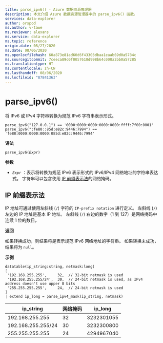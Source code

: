 ```yaml
---
title: parse_ipv6() - Azure 数据资源管理器
description: 本文介绍 Azure 数据资源管理器中的 parse_ipv6() 函数。
services: data-explorer
author: orspod
ms.author: v-tawe
ms.reviewer: alexans
ms.service: data-explorer
ms.topic: reference
origin.date: 05/27/2020
ms.date: 08/06/2020
ms.openlocfilehash: 60a873e81ad60d6f43303dbaa1eaab69d0a5784c
ms.sourcegitcommit: 7ceeca89c0f0057610d998b64c000a2bb0a57285
ms.translationtype: HT
ms.contentlocale: zh-CN
ms.lasthandoff: 08/06/2020
ms.locfileid: "87841363"
---
```

# <a name="parse_ipv6"></a>parse_ipv6()

将 IPv6 或 IPv4 字符串转换为规范 IPv6 字符串表示形式。

```kusto
parse_ipv6("127.0.0.1") == '0000:0000:0000:0000:0000:ffff:7f00:0001'
parse_ipv6(":fe80::85d:e82c:9446:7994") == 'fe80:0000:0000:0000:085d:e82c:9446:7994'
```

**语法**

`parse_ipv6(`*`Expr`*`)`

**参数**

* *`Expr`* ：表示将转换为规范 IPv6 表示形式的 IPv6/IPv4 网络地址的字符串表达式。 字符串可以包含使用 [IP 前缀表示法](#ip-prefix-notation)的网络掩码。

## <a name="ip-prefix-notation"></a>IP 前缀表示法

IP 地址可通过使用左斜线 (`/`) 字符的 `IP-prefix notation` 进行定义。
左斜线 (`/`) 左边的 IP 地址是基本 IP 地址。 左斜线 (`/`) 右边的数字（1 到 127）是网络掩码中连续 1 位的数目。

**返回**

如果转换成功，则结果将是表示规范 IPv6 网络地址的字符串。
如果转换未成功，结果将为 `null`。

**示例**

<!-- csl: https://help.kusto.chinacloudapi.cn/Samples -->
```kusto
datatable(ip_string:string, netmask:long)
[
 '192.168.255.255',     32,  // 32-bit netmask is used
 '192.168.255.255/24',  30,  // 24-bit netmask is used, as IPv4 address doesn't use upper 8 bits
 '255.255.255.255',     24,  // 24-bit netmask is used
]
| extend ip_long = parse_ipv4_mask(ip_string, netmask)
```

|ip_string|网络掩码|ip_long|
|---|---|---|
|192.168.255.255|32|3232301055|
|192.168.255.255/24|30|3232300800|
|255.255.255.255|24|4294967040|



